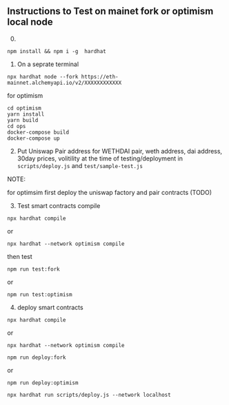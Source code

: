 ## Instructions to Test on mainet fork or optimism local node

0.

```
npm install && npm i -g  hardhat
```

1. On a seprate terminal

```
npx hardhat node --fork https://eth-mainnet.alchemyapi.io/v2/XXXXXXXXXXXX
```

for optimism

```
cd optimism
yarn install
yarn build
cd ops
docker-compose build
docker-compose up
```

2. Put Uniswap Pair address for WETHDAI pair, weth address, dai address, 30day prices, volitility at the time of testing/deployment in `scripts/deploy.js` and `test/sample-test.js`

NOTE:

for optimsim first deploy the uniswap factory and pair contracts (TODO)

3. Test smart contracts
   compile

```
npx hardhat compile
```

or

```
npx hardhat --network optimism compile
```

then test

```
npm run test:fork
```

or

```
npm run test:optimism
```

4. deploy smart contracts

```
npx hardhat compile
```

or

```
npx hardhat --network optimism compile
```

```
npm run deploy:fork
```

or

```
npm run deploy:optimism
```

```
npx hardhat run scripts/deploy.js --network localhost
```

